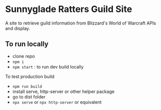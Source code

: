 # Sunnyglade Ratters Guild Site
A site to retrieve guild information from Blizzard's World of Warcraft APIs and display.

## To run locally
- clone repo
- `npm i`
- `npm start` : to run dev build locally

To test production build
- `npm run build`
- install serve, http-server or other helper package
- go to dist folder
- `npx serve` or `npx http-server` or equivalent